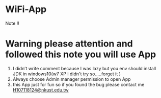 # WiFi-App

Note !!

Warning please attention and followed this note you will use App
================================================================================

1. I didn’t write  comment because I was lazy but you env should install JDK in windows10(w7 XP i didn't try so.....forget it )
2. Always choose Admin manager permission to open App
3. this App just for fun so if you found the bug please contact me  H107118124@nkust.edu.tw
